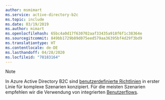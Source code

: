 ```yaml
---
author: msmimart
ms.service: active-directory-b2c
ms.topic: include
ms.date: 03/19/2019
ms.author: mimart
ms.openlocfilehash: 65bc4a0d17f630702aaf33435a918f6f1c38364e
ms.sourcegitcommit: 849bb1729b89d075eed579aa36395bf4d29f3bd9
ms.translationtype: HT
ms.contentlocale: de-DE
ms.lasthandoff: 04/28/2020
ms.locfileid: "78183164"
---
```

> [!NOTE]
> In Azure Active Directory B2C sind [benutzerdefinierte Richtlinien](../articles/active-directory-b2c/custom-policy-get-started.md) in erster Linie für komplexe Szenarien konzipiert. Für die meisten Szenarien empfehlen wir die Verwendung von integrierten [Benutzerflows](../articles/active-directory-b2c/user-flow-overview.md).